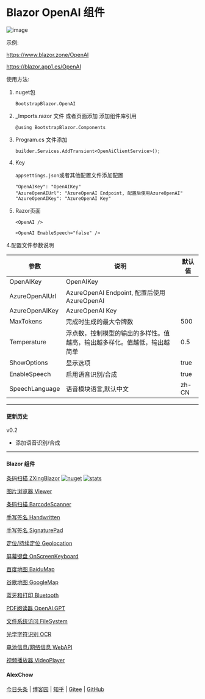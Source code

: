 # Blazor OpenAI 组件  

![image](https://user-images.githubusercontent.com/8428709/233230898-46dec124-cc61-4ffc-ba52-bd96da6e2b04.png)


示例:

https://www.blazor.zone/OpenAI

https://blazor.app1.es/OpenAI

使用方法:

1. nuget包

    ```
    BootstrapBlazor.OpenAI
    ```

2. _Imports.razor 文件 或者页面添加 添加组件库引用

    ```
    @using BootstrapBlazor.Components
    ```

3. Program.cs 文件添加

    ```
    builder.Services.AddTransient<OpenAiClientService>();
    ```

4. Key

    `appsettings.json`或者其他配置文件添加配置

    ```
    "OpenAIKey": "OpenAIKey"
    "AzureOpenAIUrl": "AzureOpenAI Endpoint, 配置后使用AzureOpenAI"
    "AzureOpenAIKey": "AzureOpenAI Key"
    ```

5. Razor页面

    ```
    <OpenAI />

    <OpenAI EnableSpeech="false" />
    ```

4.配置文件参数说明 


|  参数   | 说明  | 默认值  |
|  ----  | ----  | ----  |
| OpenAIKey  | OpenAIKey | |
| AzureOpenAIUrl  | AzureOpenAI Endpoint, 配置后使用AzureOpenAI | |
| AzureOpenAIKey  | AzureOpenAI Key |  |
| MaxTokens  | 完成时生成的最大令牌数 | 500 |
| Temperature  | 浮点数，控制模型的输出的多样性。值越高，输出越多样化。值越低，输出越简单 | 0.5 |
| ShowOptions  | 显示选项 | true |
| EnableSpeech  | 启用语音识别/合成 | true |
| SpeechLanguage  | 语音模块语言,默认中文 | zh-CN |

---
 
 #### 更新历史

v0.2
- 添加语音识别/合成

---
#### Blazor 组件

[条码扫描 ZXingBlazor](https://www.nuget.org/packages/ZXingBlazor#readme-body-tab)
[![nuget](https://img.shields.io/nuget/v/ZXingBlazor.svg?style=flat-square)](https://www.nuget.org/packages/ZXingBlazor) 
[![stats](https://img.shields.io/nuget/dt/ZXingBlazor.svg?style=flat-square)](https://www.nuget.org/stats/packages/ZXingBlazor?groupby=Version)

[图片浏览器 Viewer](https://www.nuget.org/packages/BootstrapBlazor.Viewer#readme-body-tab)
  
[条码扫描 BarcodeScanner](Densen.Component.Blazor/BarcodeScanner.md)
   
[手写签名 Handwritten](Densen.Component.Blazor/Handwritten.md)

[手写签名 SignaturePad](https://www.nuget.org/packages/BootstrapBlazor.SignaturePad#readme-body-tab)

[定位/持续定位 Geolocation](https://www.nuget.org/packages/BootstrapBlazor.Geolocation#readme-body-tab)

[屏幕键盘 OnScreenKeyboard](https://www.nuget.org/packages/BootstrapBlazor.OnScreenKeyboard#readme-body-tab)

[百度地图 BaiduMap](https://www.nuget.org/packages/BootstrapBlazor.BaiduMap#readme-body-tab)

[谷歌地图 GoogleMap](https://www.nuget.org/packages/BootstrapBlazor.Maps#readme-body-tab)

[蓝牙和打印 Bluetooth](https://www.nuget.org/packages/BootstrapBlazor.Bluetooth#readme-body-tab)

[PDF阅读器 OpenAI.GPT](https://www.nuget.org/packages/BootstrapBlazor.OpenAI#readme-body-tab)

[文件系统访问 FileSystem](https://www.nuget.org/packages/BootstrapBlazor.FileSystem#readme-body-tab)

[光学字符识别 OCR](https://www.nuget.org/packages/BootstrapBlazor.OCR#readme-body-tab)

[电池信息/网络信息 WebAPI](https://www.nuget.org/packages/BootstrapBlazor.WebAPI#readme-body-tab)

[视频播放器 VideoPlayer](https://www.nuget.org/packages/BootstrapBlazor.VideoPlayer#readme-body-tab)

#### AlexChow

[今日头条](https://www.toutiao.com/c/user/token/MS4wLjABAAAAGMBzlmgJx0rytwH08AEEY8F0wIVXB2soJXXdUP3ohAE/?) | [博客园](https://www.cnblogs.com/densen2014) | [知乎](https://www.zhihu.com/people/alex-chow-54) | [Gitee](https://gitee.com/densen2014) | [GitHub](https://github.com/densen2014)
